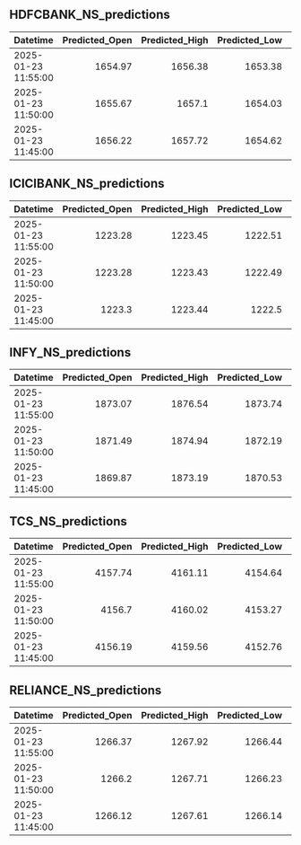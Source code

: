 ## HDFCBANK_NS_predictions
| Datetime            |   Predicted_Open |   Predicted_High |   Predicted_Low |   Predicted_Close |   Predicted_Volume |
|:--------------------|-----------------:|-----------------:|----------------:|------------------:|-------------------:|
| 2025-01-23 11:55:00 |          1654.97 |          1656.38 |         1653.38 |           1653.25 |             181398 |
| 2025-01-23 11:50:00 |          1655.67 |          1657.1  |         1654.03 |           1653.86 |             179805 |
| 2025-01-23 11:45:00 |          1656.22 |          1657.72 |         1654.62 |           1654.32 |             181517 |

## ICICIBANK_NS_predictions
| Datetime            |   Predicted_Open |   Predicted_High |   Predicted_Low |   Predicted_Close |   Predicted_Volume |
|:--------------------|-----------------:|-----------------:|----------------:|------------------:|-------------------:|
| 2025-01-23 11:55:00 |          1223.28 |          1223.45 |         1222.51 |           1224.78 |            74648.1 |
| 2025-01-23 11:50:00 |          1223.28 |          1223.43 |         1222.49 |           1224.76 |            74678   |
| 2025-01-23 11:45:00 |          1223.3  |          1223.44 |         1222.5  |           1224.77 |            74681.2 |

## INFY_NS_predictions
| Datetime            |   Predicted_Open |   Predicted_High |   Predicted_Low |   Predicted_Close |   Predicted_Volume |
|:--------------------|-----------------:|-----------------:|----------------:|------------------:|-------------------:|
| 2025-01-23 11:55:00 |          1873.07 |          1876.54 |         1873.74 |           1874.5  |            42536.9 |
| 2025-01-23 11:50:00 |          1871.49 |          1874.94 |         1872.19 |           1872.82 |            40874   |
| 2025-01-23 11:45:00 |          1869.87 |          1873.19 |         1870.53 |           1871.11 |            38953.5 |

## TCS_NS_predictions
| Datetime            |   Predicted_Open |   Predicted_High |   Predicted_Low |   Predicted_Close |   Predicted_Volume |
|:--------------------|-----------------:|-----------------:|----------------:|------------------:|-------------------:|
| 2025-01-23 11:55:00 |          4157.74 |          4161.11 |         4154.64 |           4157.1  |            15927.5 |
| 2025-01-23 11:50:00 |          4156.7  |          4160.02 |         4153.27 |           4156.07 |            15572.6 |
| 2025-01-23 11:45:00 |          4156.19 |          4159.56 |         4152.76 |           4155.87 |            16041   |

## RELIANCE_NS_predictions
| Datetime            |   Predicted_Open |   Predicted_High |   Predicted_Low |   Predicted_Close |   Predicted_Volume |
|:--------------------|-----------------:|-----------------:|----------------:|------------------:|-------------------:|
| 2025-01-23 11:55:00 |          1266.37 |          1267.92 |         1266.44 |           1266.48 |             107940 |
| 2025-01-23 11:50:00 |          1266.2  |          1267.71 |         1266.23 |           1266.29 |             107709 |
| 2025-01-23 11:45:00 |          1266.12 |          1267.61 |         1266.14 |           1266.2  |             108573 |

